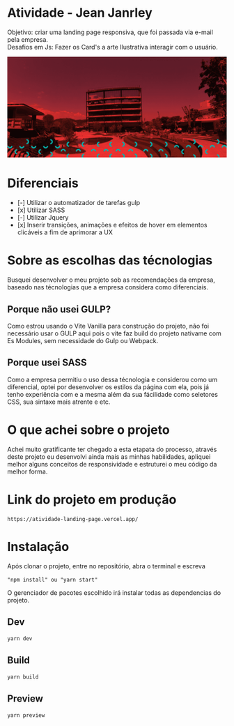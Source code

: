 <h1>Atividade - Jean Janrley</h1>
<p>
	Objetivo: criar uma landing page responsiva, que foi passada via e-mail pela empresa.<br/>
	Desafios em Js: Fazer os Card's a arte Ilustrativa interagir com o usuário.<br/>
</p>

<img src="./public/imagens/thumbnail.png"><br/>

<h1>Diferenciais</h1>
<ul>
	<li>[-] Utilizar o automatizador de tarefas gulp</li>
	<li>[x] Utilizar SASS</li>
	<li>[-] Utilizar Jquery</li>
	<li>[x] Inserir transições, animações e efeitos de hover em elementos clicáveis a fim de aprimorar a UX</li>
</ul>

<h1>Sobre as escolhas das técnologias</h1>
<p>
	Busquei desenvolver o meu projeto sob as recomendações da empresa, baseado nas técnologias que a empresa considera como diferenciais.
</p>
	<h2>Porque não usei GULP?</h2>
<p>
	Como estrou usando o Vite Vanilla para construção do projeto, não foi necessário usar o GULP aqui pois o vite faz build do projeto nativame com Es Modules, sem necessidade do Gulp ou Webpack.
</p>

<h2>Porque usei SASS</h2>
<p>
	Como a empresa permitiu o uso dessa técnologia e considerou como um diferencial, optei por desenvolver os estilos da página com ela, pois já tenho experiência com e a mesma além da sua fácilidade como seletores CSS, sua sintaxe mais atrente e etc.
</p>

<h1>O que achei sobre o projeto</h1>
<p>
	Achei muito gratificante ter chegado a esta etapata do processo, através deste projeto eu desenvolvi ainda mais as minhas habilidades, apliquei melhor alguns conceitos de responsividade e estruturei o meu código da melhor forma.
</p>

<h1>Link do projeto em produção</h1>
<p>

	https://atividade-landing-page.vercel.app/
</p>

<h1>Instalação</h1>
<p>
	Após clonar o projeto, entre no repositório, abra o terminal e escreva

	"npm install" ou "yarn start"
</p>

<p>
	O gerenciador de pacotes escolhido irá instalar todas as dependencias do projeto.
<p>

<h2>Dev</h2>
<p>

	yarn dev
</p>

<h2>Build</h2>
<p>

	yarn build
</p>

<h2>Preview</h2>
<p>

	yarn preview
</p>
